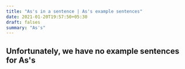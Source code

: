 ```yaml
---
title: "As's in a sentence | As's example sentences"
date: 2021-01-20T19:57:50+05:30
draft: falses
summary: "As's"
---
```

## Unfortunately, we have no example sentences for As's                 
